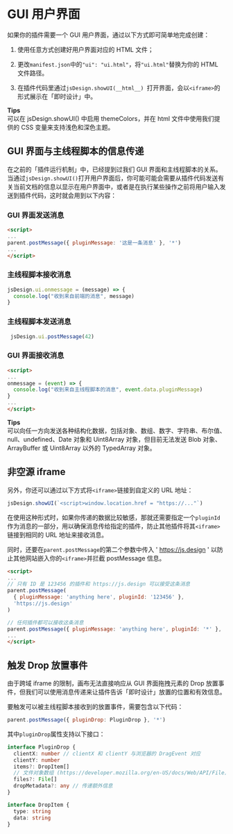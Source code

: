 # GUI 用户界面

如果你的插件需要一个 GUI 用户界面，通过以下方式即可简单地完成创建：

1. 使用任意方式创建好用户界面对应的 HTML 文件；

2. 更改`manifest.json`中的`"ui": "ui.html"`，将`"ui.html"`替换为你的 HTML 文件路径。

3. 在插件代码里通过`jsDesign.showUI(__html__) `打开界面，会以`<iframe>`的形式展示在「即时设计」中。

<p class="warn"><b>Tips</b></br>可以在 jsDesign.showUI() 中启用 themeColors，并在 html 文件中使用我们提供的 CSS 变量来支持浅色和深色主题。<p>



## GUI 界面与主线程脚本的信息传递

在之前的「插件运行机制」中，已经提到过我们 GUI 界面和主线程脚本的关系。当通过`jsDesign.showUI()`打开用户界面后，你可能可能会需要从插件代码发送有关当前文档的信息以显示在用户界面中，或者是在执行某些操作之前将用户输入发送到插件代码，这时就会用到以下内容：

### GUI 界面发送消息

```HTML
<script>
...
parent.postMessage({ pluginMessage: '这是一条消息' }, '*')
...
</script>
```

### 主线程脚本接收消息

```TypeScript
jsDesign.ui.onmessage = (message) => {
  console.log("收到来自前端的消息", message)
}
```

### 主线程脚本发送消息

```TypeScript
 jsDesign.ui.postMessage(42)
```

### GUI 界面接收消息

```HTML
<script>
...
onmessage = (event) => {
  console.log("收到来自主线程脚本的消息", event.data.pluginMessage)
}
...
</script>
```

<p class="warn"><b>Tips</b></br>可以向任一方向发送各种结构化数据，包括对象、数组、数字、字符串、布尔值、null、undefined、Date 对象和 Uint8Array 对象，但目前无法发送 Blob 对象、ArrayBuffer 或 Uint8Array 以外的 TypedArray 对象。<p>

## 非空源 iframe

另外，你还可以通过以下方式将`<iframe>`链接到自定义的 URL 地址：

```TypeScript
jsDesign.showUI(`<script>window.location.href = "https://..."`)
```

在使用这种形式时，如果你传递的数据比较敏感，那就还需要指定一个`pluginId`作为消息的一部分，用以确保消息传给指定的插件，防止其他插件将其`<iframe>`链接到相同的 URL 地址来接收消息。

同时，还要在`parent.postMessage`的第二个参数中传入 ' https://js.design ' 以防止其他网站嵌入你的`<iframe>`并拦截 postMessage 信息。

```HTML
<script>
...
// 只有 ID 是 123456 的插件和 https://js.design 可以接受这条消息
parent.postMessage(
  { pluginMessage: 'anything here', pluginId: '123456' },
  'https://js.design'
)

// 任何插件都可以接收这条消息
parent.postMessage({ pluginMessage: 'anything here', pluginId: '*' }, '*')
...
</script>
```

## 触发 Drop 放置事件

由于跨域 iframe 的限制，画布无法直接响应从 GUI 界面拖拽元素的 Drop 放置事件，但我们可以使用消息传递来让插件告诉「即时设计」放置的位置和有效信息。

要触发可以被主线程脚本接收到的放置事件，需要包含以下代码：

```JavaScript
parent.postMessage({ pluginDrop: PluginDrop }, '*')
```

其中`pluginDrop`属性支持以下接口：

```TypeScript
interface PluginDrop {
  clientX: number // clientX 和 clientY 与浏览器的 DragEvent 对应
  clientY: number
  items?: DropItem[]
  // 文件对象数组 (https://developer.mozilla.org/en-US/docs/Web/API/File)
  files?: File[]
  dropMetadata?: any // 传递额外信息
}

interface DropItem {
  type: string 
  data: string
}
```